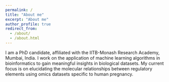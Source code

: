 ```yaml
---
permalink: /
title: "About me"
excerpt: "About me"
author_profile: true
redirect_from:
  - /about/
  - /about.html
---
```


I am a PhD candidate, affiliated with the IITB-Monash Research Academy, Mumbai, India. I work on the application of machine learning algorithms in bioinformatics to gain meaningful insights in biological datasets. My current focus is on elucidating the molecular relationships between regulatory elements using omics datasets specific to human pregnancy.


<!-- Tyrone graduated at Monash University with a PhD in computational biology. His thesis is [available here for reference](https://doi.org/10.26180/25764069.v1). He works together with biologists, bioinformaticians and statisticians on developing and applying computational methods for identifying informative patterns in large biological datasets. [More specifically, his focus is on multi-omics data integration using machine and deep learning.](https://doi.org/10.1093/gigascience/giaa064). 

Originally he was a laboratory biologist working on plant physiology and the molecular biology of non-coding RNA. He later got interested in bioinformatics, and for his honours project developed software for motif discovery using an information theory approach. He then worked as a bioinformatics research assistant in the Stemformatics project led by Professor Christine Wells, where he curated and processed several hundred transcriptomics datasets in an interdisciplinary environment to build a reference database for the community. He also teaches introductory programming and machine learning workshops as part of Software Carpentries, Monash Data Fluency and COMBINE. [A full list of his projects and publications is available for reference.](https://orcid.org/0000-0002-9207-0385)

[His software is open source and any contributions are welcome.](https://github.com/tyronechen) If you want to discuss method development, data analysis or the best restaurants within Melbourne, Malaysia and Singapore, please contact him directly.

![](../files/omics0.png)

<a class="twitter-timeline" data-width="800" data-height="640" href="https://twitter.com/_tyronechen?ref_src=twsrc%5Etfw">Tweets by _tyronechen</a> <script async src="https://platform.twitter.com/widgets.js" charset="utf-8"></script> -->
